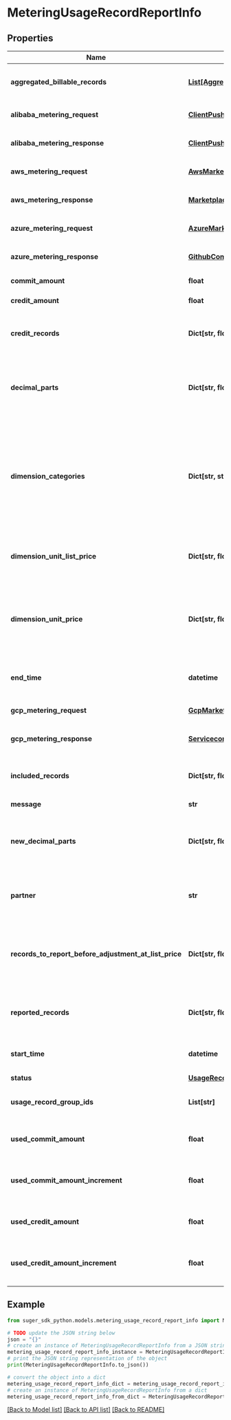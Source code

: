 # MeteringUsageRecordReportInfo


## Properties

Name | Type | Description | Notes
------------ | ------------- | ------------- | -------------
**aggregated_billable_records** | [**List[AggregatedMeteringUsageRecord]**](AggregatedMeteringUsageRecord.md) | The aggregated billable records from the usage metering API v2. | [optional] 
**alibaba_metering_request** | [**ClientPushMeteringDataRequest**](ClientPushMeteringDataRequest.md) | The raw request to call Alibaba metering service. | [optional] 
**alibaba_metering_response** | [**ClientPushMeteringDataResponseBody**](ClientPushMeteringDataResponseBody.md) | The raw response from Alibaba metering service. | [optional] 
**aws_metering_request** | [**AwsMarketplaceMeteringBatchMeterUsageInput**](AwsMarketplaceMeteringBatchMeterUsageInput.md) | The raw request to call AWS metering service. | [optional] 
**aws_metering_response** | [**MarketplacemeteringBatchMeterUsageOutput**](MarketplacemeteringBatchMeterUsageOutput.md) | The raw response from AWS metering service. | [optional] 
**azure_metering_request** | [**AzureMarketplaceMeteringBatchUsageEvent**](AzureMarketplaceMeteringBatchUsageEvent.md) | The raw request to call Azure metering service. | [optional] 
**azure_metering_response** | [**GithubComSugerioMarketplaceServiceAzureSdkMarketplacemeteringv1BatchUsageEventOkResponse**](GithubComSugerioMarketplaceServiceAzureSdkMarketplacemeteringv1BatchUsageEventOkResponse.md) | The raw response from Azure metering service. | [optional] 
**commit_amount** | **float** | The amount of the commit if applicable. | [optional] 
**credit_amount** | **float** | The amount of the credit if applicable. | [optional] 
**credit_records** | **Dict[str, float]** | The credit usage records in the map of &lt;DimensionKey, Count&gt; for usage metering API v1. | [optional] 
**decimal_parts** | **Dict[str, float]** | The decimal parts of the usage dimension quantity in the map of &lt;DimensionKey, DecimalPart&gt;, before this usage record report. | [optional] 
**dimension_categories** | **Dict[str, str]** | The categories of the usage records in the map of &lt;DimensionKey, Category&gt;. The dimension category is required when reporting usage records to Alibaba Marketplace. It comes from the metering dimension category. | [optional] 
**dimension_unit_list_price** | **Dict[str, float]** | The public list price of each dimension in the map of &lt;DimensionKey, UnitPrice&gt;. | [optional] 
**dimension_unit_price** | **Dict[str, float]** | The unit price of each dimension in the map of &lt;DimensionKey, UnitPrice&gt;. It can be the negotiated price in the private offer or the public list price. | [optional] 
**end_time** | **datetime** | time in UTC when the UsageRecordReport ends | [optional] 
**gcp_metering_request** | [**GcpMarketplaceMeteringOperation**](GcpMarketplaceMeteringOperation.md) | The raw request to call GCP metering service. | [optional] 
**gcp_metering_response** | [**ServicecontrolReportResponse**](ServicecontrolReportResponse.md) | The raw response from GCP metering service. | [optional] 
**included_records** | **Dict[str, float]** | The included usage records in the map of &lt;DimensionKey, Count&gt; for usage metering API v1. | [optional] 
**message** | **str** |  | [optional] 
**new_decimal_parts** | **Dict[str, float]** | The decimal parts of the usage dimension quantity in the map of &lt;DimensionKey, DecimalPart&gt;, after this usage record report. | [optional] 
**partner** | **str** | The partner where this usage record report is sent to. Such as AWS, AZURE or GCP. | [optional] 
**records_to_report_before_adjustment_at_list_price** | **Dict[str, float]** | The usage records to report before the adjustment by the commit with additional usage at list price, in the map of &lt;DimensionKey, Count&gt;. | [optional] 
**reported_records** | **Dict[str, float]** | The reported usage records in the map of &lt;DimensionKey, Count&gt; for usage metering API v1. | [optional] 
**start_time** | **datetime** | time in UTC when the UsageRecordReport starts | [optional] 
**status** | [**UsageRecordReportStatus**](UsageRecordReportStatus.md) |  | [optional] 
**usage_record_group_ids** | **List[str]** | The IDs of UsageRecordGroups aggregated in this UsageRecordReport. | [optional] 
**used_commit_amount** | **float** | The amount of the used commit before this usage record report if applicable. | [optional] 
**used_commit_amount_increment** | **float** | The amount of the used commit increment in this usage record report if applicable. | [optional] 
**used_credit_amount** | **float** | The amount of the used credit before this usage record report if applicable. | [optional] 
**used_credit_amount_increment** | **float** | The amount of the used credit increment in this usage record report if applicable. | [optional] 

## Example

```python
from suger_sdk_python.models.metering_usage_record_report_info import MeteringUsageRecordReportInfo

# TODO update the JSON string below
json = "{}"
# create an instance of MeteringUsageRecordReportInfo from a JSON string
metering_usage_record_report_info_instance = MeteringUsageRecordReportInfo.from_json(json)
# print the JSON string representation of the object
print(MeteringUsageRecordReportInfo.to_json())

# convert the object into a dict
metering_usage_record_report_info_dict = metering_usage_record_report_info_instance.to_dict()
# create an instance of MeteringUsageRecordReportInfo from a dict
metering_usage_record_report_info_from_dict = MeteringUsageRecordReportInfo.from_dict(metering_usage_record_report_info_dict)
```
[[Back to Model list]](../README.md#documentation-for-models) [[Back to API list]](../README.md#documentation-for-api-endpoints) [[Back to README]](../README.md)


